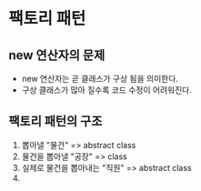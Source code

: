 # 팩토리 패턴

## new 연산자의 문제
- new 연산자는 곧 클래스가 구상 됨을 의미한다.
- 구상 클래스가 많아 질수록 코드 수정이 어려워진다.

## 팩토리 패턴의 구조
1. 뽑아낼 "물건" => abstract class
2. 물건을 뽑아낼 "공장" => class
3. 실제로 물건을 뽑아내는 "직원" => abstract class
4. 
